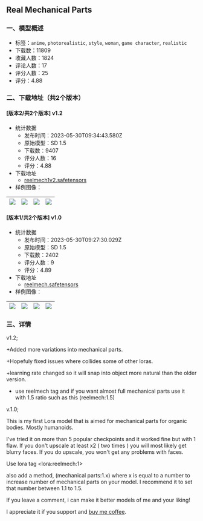 ## Real Mechanical Parts
### 一、模型概述

- 标签：`anime`, `photorealistic`, `style`, `woman`, `game character`, `realistic`
- 下载数：11809
- 收藏人数：1824
- 评论人数：17
- 评分人数：25
- 评分：4.88

### 二、下载地址（共2个版本）

#### [版本2/共2个版本] v1.2

- 统计数据
  - 发布时间：2023-05-30T09:34:43.580Z
  - 原始模型：SD 1.5
  - 下载数：9407
  - 评分人数：16
  - 评分：4.88
- 下载地址
  - [reelmech1v2.safetensors](https://civitai.com/api/download/models/85371)
- 样例图像：

| <img src="https://image.civitai.com/xG1nkqKTMzGDvpLrqFT7WA/5f46a484-bcab-4b3b-9579-dc2bbd4b8a2f/width=450/966612.jpeg" /> | <img src="https://image.civitai.com/xG1nkqKTMzGDvpLrqFT7WA/da3b2ad2-eb40-44b7-ab39-9e8b96fe0e74/width=450/966613.jpeg" /> | <img src="https://image.civitai.com/xG1nkqKTMzGDvpLrqFT7WA/e6da658b-d5f9-41d3-8893-756a74a6dbc3/width=450/966611.jpeg" /> | <img src="https://image.civitai.com/xG1nkqKTMzGDvpLrqFT7WA/7bd4aaf3-57d5-40be-b1bb-49f83a0cbcc9/width=450/966610.jpeg" /> |
| ---- | ---- | ---- | ---- |

#### [版本1/共2个版本] v1.0

- 统计数据
  - 发布时间：2023-05-30T09:27:30.029Z
  - 原始模型：SD 1.5
  - 下载数：2402
  - 评分人数：9
  - 评分：4.89
- 下载地址
  - [reelmech.safetensors](https://civitai.com/api/download/models/69080)
- 样例图像：

| <img src="https://image.civitai.com/xG1nkqKTMzGDvpLrqFT7WA/67fe1223-cb8c-4d97-89aa-c5aa253cfa9c/width=450/770746.jpeg" /> | <img src="https://image.civitai.com/xG1nkqKTMzGDvpLrqFT7WA/85d511ab-4cb5-480b-b205-a533527fe7b5/width=450/770747.jpeg" /> | <img src="https://image.civitai.com/xG1nkqKTMzGDvpLrqFT7WA/a57f009c-9626-4339-8a88-354326353518/width=450/770754.jpeg" /> | <img src="https://image.civitai.com/xG1nkqKTMzGDvpLrqFT7WA/96aa67fe-e46e-4024-bb59-c5f5a1693fb3/width=450/770755.jpeg" /> |
| ---- | ---- | ---- | ---- |


### 三、详情
<p>v1.2;</p><p>+Added more variations into mechanical parts.</p><p>+Hopefuly fixed issues where collides some of other loras.</p><p>+learning rate changed so it will snap into object more natural than the older version.</p><ul><li><p>use reelmech tag and if you want almost full mechanical parts use it with 1.5 ratio such as this (reelmech:1.5)</p></li></ul><p></p><p>v.1.0;</p><p>This is my first Lora model that is aimed for mechanical parts for organic bodies. Mostly humanoids.</p><p>I've tried it on more than 5 popular checkpoints and it worked fine but with 1 flaw. If you don't upscale at least x2 ( two times ) you will most likely get blurry faces. If you do upscale, you won't get any problems with faces.</p><p></p><p>Use lora tag &lt;lora:reelmech:1&gt;</p><p>also add a method, (mechanical parts:1.x) where x is equal to a number to increase number of mechanical parts on your model. I recommend it to set that number between 1.1 to 1.5.</p><p></p><p>If you leave a comment, i can make it better models of me and your liking!</p><p></p><p>I appreciate it if you support and <a target="_blank" rel="ugc" href="https://www.buymeacoffee.com/cagunarM">buy me coffee</a>.</p><p></p><p></p>